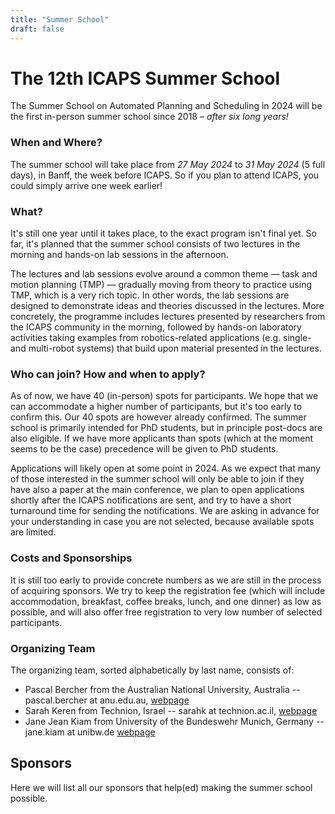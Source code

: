 ```yaml
---
title: "Summer School"
draft: false
---
```



<!--  How to test webpage locally? Execute "hugo server" in the root folder -->

# The 12th ICAPS Summer School

The Summer School on Automated Planning and Scheduling in 2024 will be the first in-person summer school since 2018 – *after six long years!*


### When and Where?

The summer school will take place from *27 May 2024* to *31 May 2024* (5 full days), in Banff, the week before ICAPS. So if you plan to attend ICAPS, you could simply arrive one week earlier!


### What?

It's still one year until it takes place, to the exact program isn't final yet. So far, it's planned that the summer school consists of two lectures in the morning and hands-on lab sessions in the afternoon.

The lectures and lab sessions evolve around a common theme — task and motion planning (TMP) — gradually moving from theory to practice using TMP, which is a very rich topic. In other words, the lab sessions are designed to demonstrate ideas and theories discussed in the lectures. More concretely, the programme includes lectures presented by researchers from the ICAPS community in the morning, followed by hands-on laboratory activities taking examples from robotics-related applications (e.g. single- and multi-robot systems) that build upon material presented in the lectures.


### Who can join? How and when to apply?

As of now, we have 40 (in-person) spots for participants. We hope that we can accommodate a higher number of participants, but it's too early to confirm this. Our 40 spots are however already confirmed. The summer school is primarily intended for PhD students, but in principle post-docs are also eligible. If we have more applicants than spots (which at the moment seems to be the case) precedence will be given to PhD students.

Applications will likely open at some point in 2024. As we expect that many of those interested in the summer school will only be able to join if they have also a paper at the main conference, we plan to open applications shortly after the ICAPS notifications are sent, and try to have a short turnaround time for sending the notifications. We are asking in advance for your understanding in case you are not selected, because available spots are limited.


### Costs and Sponsorships

It is still too early to provide concrete numbers as we are still in the process of acquiring sponsors. We try to keep the registration fee (which will include accommodation, breakfast, coffee breaks, lunch, and one dinner) as low as possible, and will also offer free registration to very low number of selected participants.


### Organizing Team

The organizing team, sorted alphabetically by last name, consists of:

- Pascal Bercher from the Australian National University, Australia -- pascal.bercher at anu.edu.au, [webpage](https://comp.anu.edu.au/people/pascal-bercher/)
- Sarah Keren from Technion, Israel -- sarahk at technion.ac.il, [webpage](https://sarahkeren.wixsite.com/sarahkeren-academics)
- Jane Jean Kiam from University of the Bundeswehr Munich, Germany -- jane.kiam at unibw.de [webpage](https://www.unibw.de/home-en/appointment-of-professors/prof-jane-jean-kiam)


## Sponsors

Here we will list all our sponsors that help(ed) making the summer school possible.


<!--  Additional information that we plan to add in the future:

- Links to past summer schools, including the info whether tutorial recordings exist.
- ???

-->
